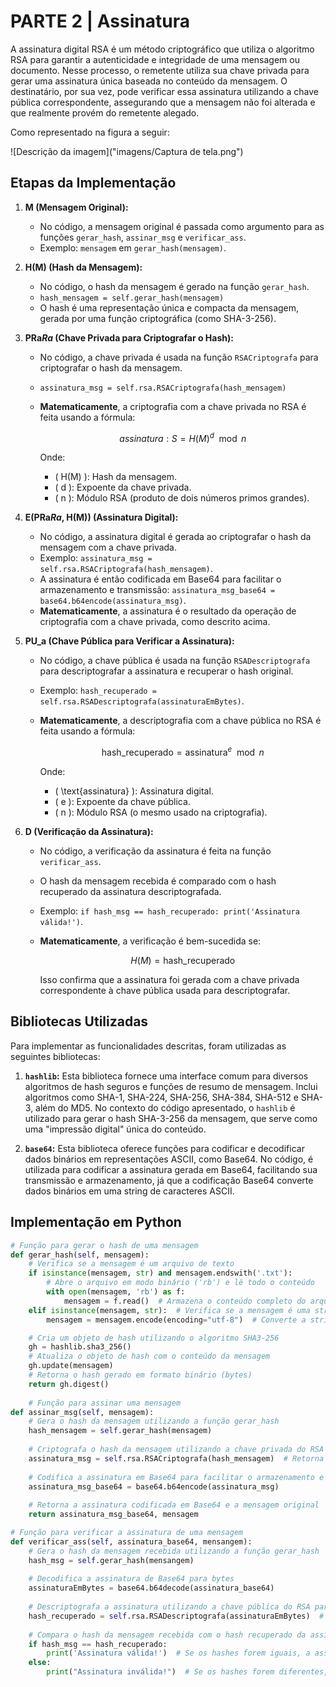 # PARTE 2 | Assinatura

A assinatura digital RSA é um método criptográfico que utiliza o algoritmo RSA para garantir a autenticidade e integridade de uma mensagem ou documento. Nesse processo, o remetente utiliza sua chave privada para gerar uma assinatura única baseada no conteúdo da mensagem. O destinatário, por sua vez, pode verificar essa assinatura utilizando a chave pública correspondente, assegurando que a mensagem não foi alterada e que realmente provém do remetente alegado.

Como representado na figura a seguir:

![Descrição da imagem]("imagens/Captura de tela.png")

## Etapas da Implementação

1. **M (Mensagem Original):**
    - No código, a mensagem original é passada como argumento para as funções `gerar_hash`, `assinar_msg` e `verificar_ass`.
    - Exemplo: `mensagem` em `gerar_hash(mensagem)`.

2. **H(M) (Hash da Mensagem):**
    - No código, o hash da mensagem é gerado na função `gerar_hash`.
    - `hash_mensagem = self.gerar_hash(mensagem)`
    - O hash é uma representação única e compacta da mensagem, gerada por uma função criptográfica (como SHA-3-256).

3. **PRa*Ra* (Chave Privada para Criptografar o Hash):**
    - No código, a chave privada é usada na função `RSACriptografa` para criptografar o hash da mensagem.
    - `assinatura_msg = self.rsa.RSACriptografa(hash_mensagem)`
    - **Matematicamente**, a criptografia com a chave privada no RSA é feita usando a fórmula:

        ```math
        assinatura: S = H(M)^d \mod n
        ```

        Onde:

        - \( H(M) \): Hash da mensagem.
        - \( d \): Expoente da chave privada.
        - \( n \): Módulo RSA (produto de dois números primos grandes).

4. **E(PRa*Ra*, H(M)) (Assinatura Digital):**
    - No código, a assinatura digital é gerada ao criptografar o hash da mensagem com a chave privada.
    - Exemplo: `assinatura_msg = self.rsa.RSACriptografa(hash_mensagem)`.
    - A assinatura é então codificada em Base64 para facilitar o armazenamento e transmissão: `assinatura_msg_base64 = base64.b64encode(assinatura_msg)`.
    - **Matematicamente**, a assinatura é o resultado da operação de criptografia com a chave privada, como descrito acima.

5. **PU_a (Chave Pública para Verificar a Assinatura):**
    - No código, a chave pública é usada na função `RSADescriptografa` para descriptografar a assinatura e recuperar o hash original.
    - Exemplo: `hash_recuperado = self.rsa.RSADescriptografa(assinaturaEmBytes)`.
    - **Matematicamente**, a descriptografia com a chave pública no RSA é feita usando a fórmula:

        ```math
        \text{hash\_recuperado} = \text{assinatura}^e \mod n
        ```

        Onde:

        - \( \text{assinatura} \): Assinatura digital.
        - \( e \): Expoente da chave pública.
        - \( n \): Módulo RSA (o mesmo usado na criptografia).

6. **D (Verificação da Assinatura):**
    - No código, a verificação da assinatura é feita na função `verificar_ass`.
    - O hash da mensagem recebida é comparado com o hash recuperado da assinatura descriptografada.
    - Exemplo: `if hash_msg == hash_recuperado: print('Assinatura válida!')`.
    - **Matematicamente**, a verificação é bem-sucedida se:

        ```math
        H(M) = \text{hash\_recuperado}
        ```

        Isso confirma que a assinatura foi gerada com a chave privada correspondente à chave pública usada para descriptografar.

## Bibliotecas Utilizadas

Para implementar as funcionalidades descritas, foram utilizadas as seguintes bibliotecas:

1. **`hashlib`:** Esta biblioteca fornece uma interface comum para diversos algoritmos de hash seguros e funções de resumo de mensagem. Inclui algoritmos como SHA-1, SHA-224, SHA-256, SHA-384, SHA-512 e SHA-3, além do MD5. No contexto do código apresentado, o `hashlib` é utilizado para gerar o hash SHA-3-256 da mensagem, que serve como uma "impressão digital" única do conteúdo.

2. **`base64`:** Esta biblioteca oferece funções para codificar e decodificar dados binários em representações ASCII, como Base64. No código, é utilizada para codificar a assinatura gerada em Base64, facilitando sua transmissão e armazenamento, já que a codificação Base64 converte dados binários em uma string de caracteres ASCII.

## Implementação em Python

```python
# Função para gerar o hash de uma mensagem
def gerar_hash(self, mensagem):
    # Verifica se a mensagem é um arquivo de texto
    if isinstance(mensagem, str) and mensagem.endswith('.txt'):  
        # Abre o arquivo em modo binário ('rb') e lê todo o conteúdo
        with open(mensagem, 'rb') as f:
            mensagem = f.read()  # Armazena o conteúdo completo do arquivo
    elif isinstance(mensagem, str):  # Verifica se a mensagem é uma string
        mensagem = mensagem.encode(encoding="utf-8")  # Converte a string para bytes usando a codificação UTF-8

    # Cria um objeto de hash utilizando o algoritmo SHA3-256
    gh = hashlib.sha3_256()  
    # Atualiza o objeto de hash com o conteúdo da mensagem
    gh.update(mensagem)  
    # Retorna o hash gerado em formato binário (bytes)
    return gh.digest()
    
    # Função para assinar uma mensagem
def assinar_msg(self, mensagem):
    # Gera o hash da mensagem utilizando a função gerar_hash
    hash_mensagem = self.gerar_hash(mensagem)
    
    # Criptografa o hash da mensagem utilizando a chave privada do RSA
    assinatura_msg = self.rsa.RSACriptografa(hash_mensagem)  # Retorna a assinatura em formato de bytes
    
    # Codifica a assinatura em Base64 para facilitar o armazenamento e transmissão
    assinatura_msg_base64 = base64.b64encode(assinatura_msg)
    
    # Retorna a assinatura codificada em Base64 e a mensagem original
    return assinatura_msg_base64, mensagem

# Função para verificar a assinatura de uma mensagem
def verificar_ass(self, assinatura_base64, mensangem):
    # Gera o hash da mensagem recebida utilizando a função gerar_hash
    hash_msg = self.gerar_hash(mensangem)
    
    # Decodifica a assinatura de Base64 para bytes
    assinaturaEmBytes = base64.b64decode(assinatura_base64)
    
    # Descriptografa a assinatura utilizando a chave pública do RSA para recuperar o hash original
    hash_recuperado = self.rsa.RSADescriptografa(assinaturaEmBytes)  # Retorna o hash recuperado em formato de bytes
    
    # Compara o hash da mensagem recebida com o hash recuperado da assinatura
    if hash_msg == hash_recuperado:
        print('Assinatura válida!')  # Se os hashes forem iguais, a assinatura é válida
    else:
        print("Assinatura inválida!")  # Se os hashes forem diferentes, a assinatura é inválida

